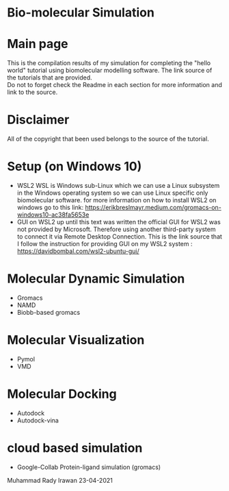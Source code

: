 # Bio-molecular Simulation
# Main page
This is the compilation results of my simulation for completing the "hello world" tutorial using biomolecular modelling software. The link source of the tutorials that are provided.<br/>
Do not to forget check the Readme in each section for more information and link to the source.

# Disclaimer
All of the copyright that been used belongs to the source of the tutorial.


# Setup (on Windows 10)
- WSL2 
WSL is Windows sub-Linux which we can use a Linux subsystem in the Windows operating system so we can use Linux specific only biomolecular software. for more information on how to install WSL2 on windows go to this link: https://erikbreslmayr.medium.com/gromacs-on-windows10-ac38fa5653e
- GUI on WSL2 
up until this text was written the official GUI for WSL2 was not provided by Microsoft. Therefore using another third-party system to connect it via Remote Desktop Connection. This is the link source that I follow the instruction for providing GUI on my WSL2 system : https://davidbombal.com/wsl2-ubuntu-gui/

# Molecular Dynamic Simulation 
- Gromacs
- NAMD
- Biobb-based gromacs 

# Molecular Visualization
- Pymol
- VMD

# Molecular Docking
- Autodock
- Autodock-vina

# cloud based simulation
- Google-Collab Protein-ligand simulation (gromacs)


Muhammad Rady Irawan 
23-04-2021 
